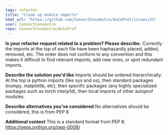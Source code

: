 ```yaml
---
tags: refactor
title: "Clean up module imports"
html_url: "https://github.com/ConnorStoneAstro/AutoProf/issues/23"
user: ConnorStoneAstro
repo: ConnorStoneAstro/AutoProf
---
```


**Is your refactor request related to a problem? Please describe.**
Currently the imports at the top of each file have been haphazardly placed, added, removed, etc. The order does not conform to any convention and this makes it difficult to find relevant imports, add new ones, or spot redundant imports.

**Describe the solution you'd like**
Imports should be ordered hierarchically. At the top is python imports (like sys and os), then standard packages (numpy, matplotlib, etc), then specific packages (any highly specialized packages such as torch interp1d), then local imports of other autoprof modules.

**Describe alternatives you've considered**
No alternatives should be considered, this is from PEP 8

**Additional context**
This is a standard format from PEP 8: https://peps.python.org/pep-0008/
